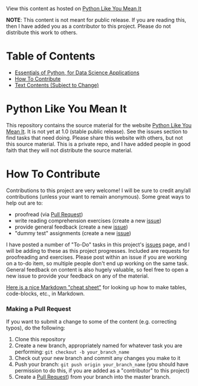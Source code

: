 View this content as hosted on [Python Like You Mean It](https://rsokl.github.io/Learning_Python/index.html)

**NOTE**: This content is not meant for public release. If you are reading this, then I have added you as a contributor to this project. Please do not distribute this work to others.

# Table of Contents
- [Essentials of Python, for Data Science Applications](#essentials-of-python-for-data-science-applications)
- [How To Contribute](#how-to-contribute)
- [Text Contents (Subject to Change)](#text-contents-subject-to-change)

# Python Like You Mean It
This repository contains the source material for the website [Python Like You Mean It](https://rsokl.github.io/Learning_Python/index.html). It is not yet at 1.0 (stable public release). See the issues section to find tasks that need doing. Please share this website with others, but not this source material. This is a private repo, and I have added people in good faith that they will not distribute the source material.
 
# How To Contribute
Contributions to this project are very welcome!  I will be sure to credit any/all contributions (unless your want to remain anonymous). Some great ways to help out are to:
- proofread (via [Pull Request](https://help.github.com/articles/creating-a-pull-request/))
- write reading comprehension exercises (create a new [issue](https://github.com/LLrsokl/BWSI_2018/issues))
- provide general feedback (create a new [issue](https://github.com/LLrsokl/BWSI_2018/issues))
- "dummy test" assignments (create a new [issue](https://github.com/LLrsokl/BWSI_2018/issues))
 
I have posted a number of "To-Do" tasks in this project's [issues](https://github.com/LLrsokl/BWSI_2018/issues) page, and I will be adding to these as this project progresses. Included are requests for proofreading and exercises. Please post within an issue if you are working on a to-do item, so multiple people don't end up working on the same task. General feedback on content is also hugely valuable, so feel free to open a new issue to provide your feedback on any of the material.

[Here is a nice Markdown "cheat sheet"](https://github.com/adam-p/markdown-here/wiki/Markdown-Cheatsheet) for looking up how to make tables, code-blocks, etc., in Markdown.

### Making a Pull Request
If you want to submit a change to some of the content (e.g. correcting typos), do the following:
1. Clone this repository
2. Create a new branch, appropriately named for whatever task you are performing: `git checkout -b your_branch_name`
3. Check out your new branch and commit any changes you make to it
4. Push your branch: `git push origin your_branch_name` (you should have permission to do this, if you are added as a "contributor" to this project)
5. Create a [Pull Request](https://help.github.com/articles/creating-a-pull-request/)) from your branch into the master branch.

